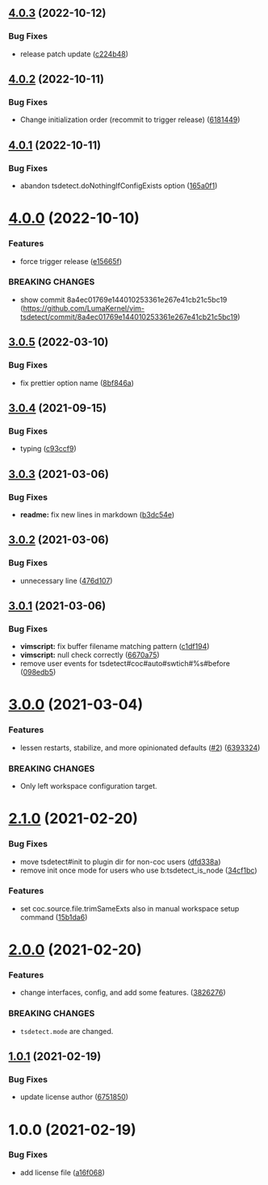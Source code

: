 ## [4.0.3](https://github.com/LumaKernel/vim-tsdetect/compare/v4.0.2...v4.0.3) (2022-10-12)


### Bug Fixes

* release patch update ([c224b48](https://github.com/LumaKernel/vim-tsdetect/commit/c224b4800683d0d7fe0e775f324bf8ad2c60d292))

## [4.0.2](https://github.com/LumaKernel/vim-tsdetect/compare/v4.0.1...v4.0.2) (2022-10-11)


### Bug Fixes

* Change initialization order (recommit to trigger release) ([6181449](https://github.com/LumaKernel/vim-tsdetect/commit/61814490829d5246e28108b4df91a46184b1c454))

## [4.0.1](https://github.com/LumaKernel/vim-tsdetect/compare/v4.0.0...v4.0.1) (2022-10-11)


### Bug Fixes

* abandon tsdetect.doNothingIfConfigExists option ([165a0f1](https://github.com/LumaKernel/vim-tsdetect/commit/165a0f1c80ba6410b534ad5a0c2e9e773c9e6a14))

# [4.0.0](https://github.com/LumaKernel/vim-tsdetect/compare/v3.0.5...v4.0.0) (2022-10-10)


### Features

* force trigger release ([e15665f](https://github.com/LumaKernel/vim-tsdetect/commit/e15665f6a24c39b6cc6cd50e9873c4b98e588f89))


### BREAKING CHANGES

* show commit 8a4ec01769e144010253361e267e41cb21c5bc19
(https://github.com/LumaKernel/vim-tsdetect/commit/8a4ec01769e144010253361e267e41cb21c5bc19)

## [3.0.5](https://github.com/LumaKernel/vim-tsdetect/compare/v3.0.4...v3.0.5) (2022-03-10)


### Bug Fixes

* fix prettier option name ([8bf846a](https://github.com/LumaKernel/vim-tsdetect/commit/8bf846a08f7eefd4787d93b1a8a49c5d1ade9e3c))

## [3.0.4](https://github.com/LumaKernel/vim-tsdetect/compare/v3.0.3...v3.0.4) (2021-09-15)


### Bug Fixes

* typing ([c93ccf9](https://github.com/LumaKernel/vim-tsdetect/commit/c93ccf947d7c2004e5462ce39d2d0457b4285c49))

## [3.0.3](https://github.com/LumaKernel/vim-tsdetect/compare/v3.0.2...v3.0.3) (2021-03-06)


### Bug Fixes

* **readme:** fix new lines in markdown ([b3dc54e](https://github.com/LumaKernel/vim-tsdetect/commit/b3dc54e694b9272bd3f88f4081d9597a701692d3))

## [3.0.2](https://github.com/LumaKernel/vim-tsdetect/compare/v3.0.1...v3.0.2) (2021-03-06)


### Bug Fixes

* unnecessary line ([476d107](https://github.com/LumaKernel/vim-tsdetect/commit/476d107553f3b05621f0bf18c9ac4d77890bba30))

## [3.0.1](https://github.com/LumaKernel/vim-tsdetect/compare/v3.0.0...v3.0.1) (2021-03-06)


### Bug Fixes

* **vimscript:** fix buffer filename matching pattern ([c1df194](https://github.com/LumaKernel/vim-tsdetect/commit/c1df1949c5bc9b44801f31aba77d848ef304752f))
* **vimscript:** null check correctly ([6670a75](https://github.com/LumaKernel/vim-tsdetect/commit/6670a7559784986a569021ac84d0dce1f9576b28))
* remove user events for tsdetect#coc#auto#swtich#%s#before ([098edb5](https://github.com/LumaKernel/vim-tsdetect/commit/098edb56f2c367c0cc41d76583863fbf0dc75230))

# [3.0.0](https://github.com/LumaKernel/vim-tsdetect/compare/v2.1.0...v3.0.0) (2021-03-04)


### Features

* lessen restarts, stabilize, and more opinionated defaults ([#2](https://github.com/LumaKernel/vim-tsdetect/issues/2)) ([6393324](https://github.com/LumaKernel/vim-tsdetect/commit/6393324e4992ca006e8851a6c62bdf991f0e6827))


### BREAKING CHANGES

* Only left workspace configuration target.

# [2.1.0](https://github.com/LumaKernel/vim-tsdetect/compare/v2.0.0...v2.1.0) (2021-02-20)


### Bug Fixes

* move tsdetect#init to plugin dir for non-coc users ([dfd338a](https://github.com/LumaKernel/vim-tsdetect/commit/dfd338ac67eabae1233d8a13753814b04de69d6b))
* remove init once mode for users who use b:tsdetect_is_node ([34cf1bc](https://github.com/LumaKernel/vim-tsdetect/commit/34cf1bc97d5e1a3f0c686c05e097179344148dec))


### Features

* set coc.source.file.trimSameExts also in manual workspace setup command ([15b1da6](https://github.com/LumaKernel/vim-tsdetect/commit/15b1da606a0ec2241fec96adbe5a041e30f0b3d6))

# [2.0.0](https://github.com/LumaKernel/vim-tsdetect/compare/v1.0.1...v2.0.0) (2021-02-20)


### Features

* change interfaces, config, and add some features. ([3826276](https://github.com/LumaKernel/vim-tsdetect/commit/3826276c53cb7b32fc42085fb54cfe13be44c697))


### BREAKING CHANGES

* `tsdetect.mode` are changed.

## [1.0.1](https://github.com/LumaKernel/vim-tsdetect/compare/v1.0.0...v1.0.1) (2021-02-19)


### Bug Fixes

* update license author ([6751850](https://github.com/LumaKernel/vim-tsdetect/commit/6751850cfe5d96c5b69f3b1e5c2c5a0183e5b6d3))

# 1.0.0 (2021-02-19)


### Bug Fixes

* add license file ([a16f068](https://github.com/LumaKernel/vim-tsdetect/commit/a16f068c088a0838dbfec2766666f009014649bb))
